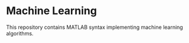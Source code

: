 # Machine Learning

This repository contains MATLAB syntax implementing machine learning algorithms.

